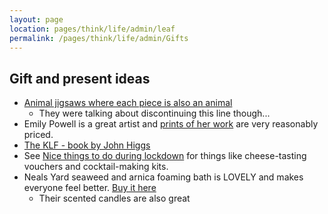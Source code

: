 ```yaml
---
layout: page
location: pages/think/life/admin/leaf
permalink: /pages/think/life/admin/Gifts
---
```


## Gift and present ideas

- [Animal jigsaws where each piece is also an animal](https://www.sellab.co/products/wooden-jigsaw-puzzles-pressltm-2)
    - They were talking about discontinuing this line though...
- Emily Powell is a great artist and [prints of her work](https://www.eastendprints.co.uk/categories/artists/artists-a-f/emily-powell.html) are very reasonably priced.
- [The KLF - book by John Higgs](https://johnhiggs.com/books/the-klf/)
- See [Nice things to do during lockdown](/pages/think/life/health-stuff/Covid#nice-things-to-do-during-lockdown) for things like cheese-tasting vouchers and cocktail-making kits.
- Neals Yard seaweed and arnica foaming bath is LOVELY and makes everyone feel better. [Buy it here](https://uk.nyrorganic.com/shop/louisescrivens/?a=33&search=seaweed%20arnica&cat=0&bid=19d58d85c4e80b764d71b50efc6e0185b897959d)
    - Their scented candles are also great